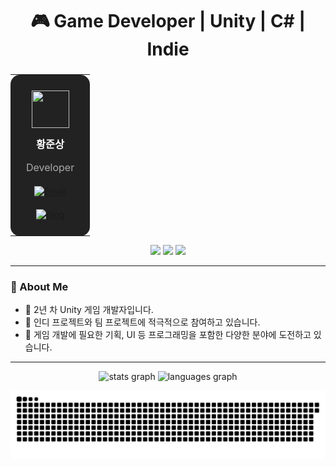 <h1 align="center">🎮 Game Developer | Unity | C# | Indie</h1>

###

<div align="center">
  <table>
    <tr>
      <td align="center" bgcolor="#222" style="border-radius:15px; padding:25px;">
        <img src="https://cdn.jsdelivr.net/gh/devicons/devicon/icons/unity/unity-original.svg" width="60" height="60"/>
        <h3 style="color:white; margin:10px 0;">황준상</h3>
        <p style="color:#AAA; font-size:16px;">Developer</p>
        <div style="margin:20px 0;">
          <a href="mailto:gimnora01@gmail.com">
            <img src="https://img.shields.io/badge/이메일-gimnora01@gmail.com-EA4335?style=for-the-badge&logo=gmail&logoColor=white" alt="Email"/>
          </a>
        </div>
        <div>
          <a href="https://kimnora.tistory.com/">
            <img src="https://img.shields.io/badge/개발_블로그-kimnora.tistory.com-orange?style=for-the-badge&logo=blogger&logoColor=white" alt="Blog"/>
          </a>
        </div>
      </td>
    </tr>
  </table>
</div>


<p align="center">
  <img src=https://img.shields.io/badge/unity-%23000000.svg?style=for-the-badge&logo=unity&logoColor=white>
  <img src=https://img.shields.io/badge/c%23-%23239120.svg?style=for-the-badge&logo=csharp&logoColor=white>
  <img src=https://img.shields.io/badge/c++-%2300599C.svg?style=for-the-badge&logo=c%2B%2B&logoColor=white>
</p>

---

### 👋 About Me
- 🧠 2년 차 Unity 게임 개발자입니다.
- 🧪 인디 프로젝트와 팀 프로젝트에 적극적으로 참여하고 있습니다.
- 🎨 게임 개발에 필요한 기획, UI 등 프로그래밍을 포함한 다양한 분야에 도전하고 있습니다.

---

<div align="center">
  <img src="https://github-readme-stats.vercel.app/api?username=Kimnora07&hide_title=false&hide_rank=false&show_icons=true&include_all_commits=true&count_private=true&disable_animations=false&theme=dracula&locale=en&hide_border=false" height="150" alt="stats graph"  />
  <img src="https://github-readme-stats.vercel.app/api/top-langs?username=KimNora07&locale=en&hide_title=false&layout=compact&card_width=320&langs_count=5&theme=dracula&hide_border=false" height="150" alt="languages graph"  />
</div>

![snake gif](https://github.com/Kimnora07/Kimnora07/blob/output/github-contribution-grid-snake.svg)



